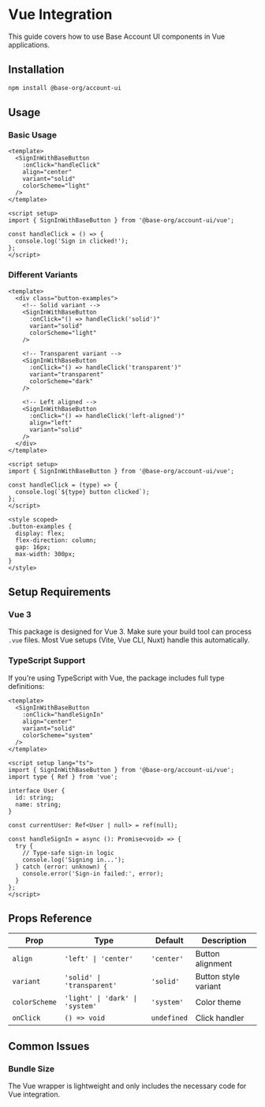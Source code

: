 # Vue Integration

This guide covers how to use Base Account UI components in Vue applications.

## Installation

```bash
npm install @base-org/account-ui
```

## Usage

### Basic Usage

```vue
<template>
  <SignInWithBaseButton 
    :onClick="handleClick"
    align="center"
    variant="solid"
    colorScheme="light"
  />
</template>

<script setup>
import { SignInWithBaseButton } from '@base-org/account-ui/vue';

const handleClick = () => {
  console.log('Sign in clicked!');
};
</script>
```

### Different Variants

```vue
<template>
  <div class="button-examples">
    <!-- Solid variant -->
    <SignInWithBaseButton 
      :onClick="() => handleClick('solid')"
      variant="solid"
      colorScheme="light"
    />
    
    <!-- Transparent variant -->
    <SignInWithBaseButton 
      :onClick="() => handleClick('transparent')"
      variant="transparent"
      colorScheme="dark"
    />
    
    <!-- Left aligned -->
    <SignInWithBaseButton 
      :onClick="() => handleClick('left-aligned')"
      align="left"
      variant="solid"
    />
  </div>
</template>

<script setup>
import { SignInWithBaseButton } from '@base-org/account-ui/vue';

const handleClick = (type) => {
  console.log(`${type} button clicked`);
};
</script>

<style scoped>
.button-examples {
  display: flex;
  flex-direction: column;
  gap: 16px;
  max-width: 300px;
}
</style>
```

## Setup Requirements

### Vue 3

This package is designed for Vue 3. Make sure your build tool can process `.vue` files. Most Vue setups (Vite, Vue CLI, Nuxt) handle this automatically.

### TypeScript Support

If you're using TypeScript with Vue, the package includes full type definitions:

```vue
<template>
  <SignInWithBaseButton 
    :onClick="handleSignIn"
    align="center"
    variant="solid"
    colorScheme="system"
  />
</template>

<script setup lang="ts">
import { SignInWithBaseButton } from '@base-org/account-ui/vue';
import type { Ref } from 'vue';

interface User {
  id: string;
  name: string;
}

const currentUser: Ref<User | null> = ref(null);

const handleSignIn = async (): Promise<void> => {
  try {
    // Type-safe sign-in logic
    console.log('Signing in...');
  } catch (error: unknown) {
    console.error('Sign-in failed:', error);
  }
};
</script>
```

## Props Reference

| Prop | Type | Default | Description |
|------|------|---------|-------------|
| `align` | `'left' \| 'center'` | `'center'` | Button alignment |
| `variant` | `'solid' \| 'transparent'` | `'solid'` | Button style variant |
| `colorScheme` | `'light' \| 'dark' \| 'system'` | `'system'` | Color theme |
| `onClick` | `() => void` | `undefined` | Click handler |

## Common Issues

### Bundle Size

The Vue wrapper is lightweight and only includes the necessary code for Vue integration.
